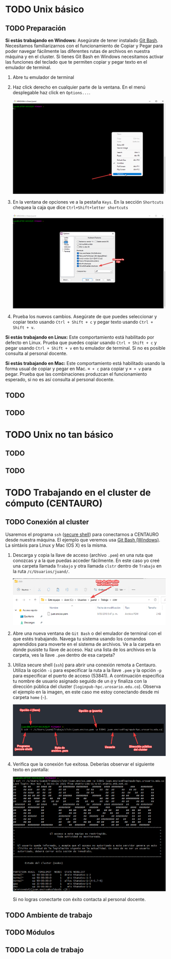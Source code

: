 ---
---

# <span class="todo TODO">TODO</span> Unix básico

## <span class="todo TODO">TODO</span> Preparación

**Si estás trabajando en Windows:** Asegúrate de tener instalado [Git
Bash](https://gitforwindows.org/). Necesitamos familiarizarnos con el
funcionamiento de Copiar y Pegar para poder navegar fácilmente las
diferentes rutas de archivos en nuestra máquina y en el cluster. Si
tienes Git Bash en Windows necesitamos activar las funciones del teclado
que te permiten copiar y pegar texto en el emulador de terminal.

1.  Abre tu emulador de terminal

2.  Haz click derecho en cualquier parte de la ventana. En el menú
    desplegable haz click en `Options...`.

    ![](./Imagenes/habilitar_cp_gitbash1.png)

3.  En la ventana de opciones ve a la pestaña `Keys`. En la sección
    `Shortcuts` chequea la caja que dice `Ctrl+Shift+letter
            shortcuts`

    ![](./Imagenes/habilitar_cp_gitbash2.png)

4.  Prueba los nuevos cambios. Asegúrate de que puedes seleccionar y
    copiar texto usando `Ctrl + Shift + c` y pegar texto usando
    `Ctrl + Shift + v`.

**Si estás trabajando en Linux:** Este comportamiento está habilitado
por defecto en Linux. Prueba que puedes copiar usando `Ctrl + Shift + c`
y pegar usando `Ctrl + Shift + v` en tu emulador de terminal. Si no es
posible consulta al personal docente.

**Si estás trabajando en Mac:** Este comportamiento está habilitado
usando la forma usual de copiar y pegar en Mac. `⌘ + c` para copiar y
`⌘ + v` para pegar. Prueba que las combinaciones produzcan el
funcionamiento esperado, si no es así consulta al personal docente.

## <span class="todo TODO">TODO</span> 

## <span class="todo TODO">TODO</span> 

# <span class="todo TODO">TODO</span> Unix no tan básico

## <span class="todo TODO">TODO</span> 

## <span class="todo TODO">TODO</span> 

# <span class="todo TODO">TODO</span> Trabajando en el cluster de cómputo (CENTAURO)

## <span class="todo TODO">TODO</span> Conexión al cluster

Usaremos el programa `ssh` ([secure
shell](https://www.ssh.com/academy/ssh)) para conectarnos a CENTAURO
desde nuestra máquina. El ejemplo que veremos usa [Git Bash
(Windows)](https://gitforwindows.org/). La sintáxis para Linux y Mac (OS
X) es la misma.

1.  Descarga y copia la llave de acceso (archivo `.pem`) en una ruta que
    conozcas y a la que puedas acceder fácilmente. En este caso yo creé
    una carpeta llamada `Trabajo` y otra llamada `clstr` dentro de
    `Trabajo` en la ruta `/c/Usuarios/juand/`.

    ![](./Imagenes/ruta_archivo_pem.png)

2.  Abre una nueva ventana de `Git Bash` o del emulador de terminal con
    el que estés trabajando. Navega tu sistema usando los comandos
    aprendidos para moverte en el sistema de archivos. Ve a la carpeta
    en donde pusiste tu llave de acceso. Haz una lista de los archivos
    en la carpeta, ves la llave `.pem` dentro de esa carpeta?

3.  Utiliza secure shell (`ssh`) para abrir una conexión remota a
    Centauro. Utiliza la opción `-i` para especificar la ruta a la llave
    `.pem` y la opción `-p` para especificar el puerto de acceso
    (53841). A continuación especifica tu nombre de usuario asignado
    seguido de un `@` y finaliza con la dirección pública del cluster
    (`loginpub-hpc.urosario.edu.co`). Observa el ejemplo en la imagen,
    en este caso me estoy conectando desde mi carpeta `home` (`~`).

    ![](./Imagenes/conexion_centauro.png)

4.  Verifica que la conexión fue exitosa. Deberías observar el siguiente
    texto en pantalla:

    ![](./Imagenes/conexion_exitosa.png)

    Si no logras conectarte con éxito contacta al personal docente.

## <span class="todo TODO">TODO</span> Ambiente de trabajo

## <span class="todo TODO">TODO</span> Módulos

## <span class="todo TODO">TODO</span> La cola de trabajo
